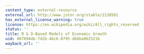```yaml
---
content_type: external-resource
external_url: http://www.jstor.org/stable/2138581
has_external_license_warning: true
license: https://en.wikipedia.org/wiki/All_rights_reserved
status: ''
title: R & D-Based Models of Economic Growth
uid: 8670944b-7d2b-4bc6-8795-dbbba0625216
wayback_url: ''
---
```

